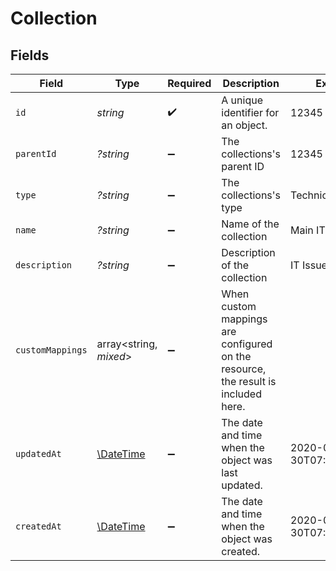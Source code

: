 # Collection


## Fields

| Field                                                                             | Type                                                                              | Required                                                                          | Description                                                                       | Example                                                                           |
| --------------------------------------------------------------------------------- | --------------------------------------------------------------------------------- | --------------------------------------------------------------------------------- | --------------------------------------------------------------------------------- | --------------------------------------------------------------------------------- |
| `id`                                                                              | *string*                                                                          | :heavy_check_mark:                                                                | A unique identifier for an object.                                                | 12345                                                                             |
| `parentId`                                                                        | *?string*                                                                         | :heavy_minus_sign:                                                                | The collections's parent ID                                                       | 12345                                                                             |
| `type`                                                                            | *?string*                                                                         | :heavy_minus_sign:                                                                | The collections's type                                                            | Technical                                                                         |
| `name`                                                                            | *?string*                                                                         | :heavy_minus_sign:                                                                | Name of the collection                                                            | Main IT Issues                                                                    |
| `description`                                                                     | *?string*                                                                         | :heavy_minus_sign:                                                                | Description of the collection                                                     | IT Issues                                                                         |
| `customMappings`                                                                  | array<string, *mixed*>                                                            | :heavy_minus_sign:                                                                | When custom mappings are configured on the resource, the result is included here. |                                                                                   |
| `updatedAt`                                                                       | [\DateTime](https://www.php.net/manual/en/class.datetime.php)                     | :heavy_minus_sign:                                                                | The date and time when the object was last updated.                               | 2020-09-30T07:43:32.000Z                                                          |
| `createdAt`                                                                       | [\DateTime](https://www.php.net/manual/en/class.datetime.php)                     | :heavy_minus_sign:                                                                | The date and time when the object was created.                                    | 2020-09-30T07:43:32.000Z                                                          |